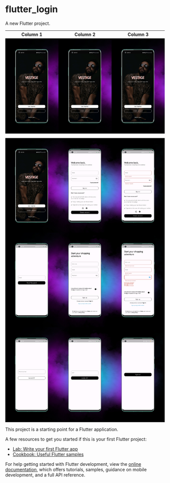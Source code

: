 # flutter_login

A new Flutter project.
<style>
table {
  border-collapse: collapse;
  table-layout: fixed;
  width: 100%;
}
td {
  padding: 0;
}
img {
  display: block;
  max-width: 100%;
  height: auto;
  margin: 0;
}
</style>

| Column 1 | Column 2 | Column 3 |
| --- | --- | --- |
| <img src="images/app-mockup-android-screenshot-7-default-1080x1920-1.png" alt="Image 1"> | <img src="images/app-mockup-android-screenshot-7-default-1080x1920-1.png" alt="Image 2"> | <img src="images/app-mockup-android-screenshot-7-default-1080x1920-1.png" alt="Image 3"> |

<table cellpadding="0" cellspacing="0">
  <tr>
    <td><img src="images/app-mockup-android-screenshot-7-default-1080x1920-1.png" </td>
    <td><img src="images/app-mockup-android-screenshot-7-default-1080x1920-2.png" </td>
    <td><img src="images/app-mockup-android-screenshot-7-default-1080x1920-3.png" </td>
  </tr>
  <tr>
    <td><img src="images/app-mockup-android-screenshot-7-default-1080x1920-4.png" </td>
    <td><img src="images/app-mockup-android-screenshot-7-default-1080x1920-5.png" </td>
    <td><img src="images/app-mockup-android-screenshot-7-default-1080x1920-6.png" </td>
  </tr>
   <tr>
    <td><img src="images/app-mockup-android-screenshot-7-default-1080x1920-7.png" </td>
    <td><img src="images/app-mockup-android-screenshot-7-default-1080x1920-8.png" </td>
    <td><img src="images/app-mockup-android-screenshot-7-default-1080x1920-9.png" </td>
  </tr>
</table> 


This project is a starting point for a Flutter application.

A few resources to get you started if this is your first Flutter project:

- [Lab: Write your first Flutter app](https://docs.flutter.dev/get-started/codelab)
- [Cookbook: Useful Flutter samples](https://docs.flutter.dev/cookbook)

For help getting started with Flutter development, view the
[online documentation](https://docs.flutter.dev/), which offers tutorials,
samples, guidance on mobile development, and a full API reference.
